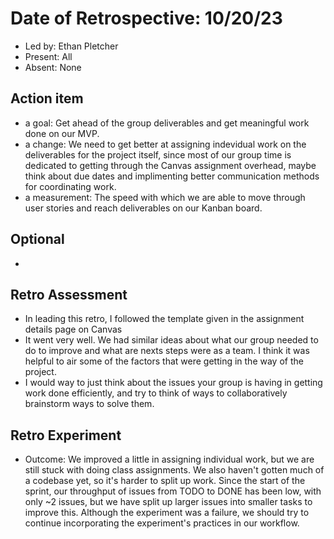 # Date of Retrospective: 10/20/23

* Led by: Ethan Pletcher
* Present: All
* Absent: None

## Action item

* a goal: Get ahead of the group deliverables and get meaningful work done on our MVP.
* a change: We need to get better at assigning indevidual work on the deliverables for the project itself, since most of our group time is dedicated to getting through the Canvas assignment overhead, maybe think about due dates and implimenting better communication methods for coordinating work.
* a measurement: The speed with which we are able to move through user stories and reach deliverables on our Kanban board.

## Optional

* 

## Retro Assessment

* In leading this retro, I followed the template given in the assignment details page on Canvas
* It went very well. We had similar ideas about what our group needed to do to improve and what are nexts steps were as a team. I think it was helpful to air some of the factors that were getting in the way of the project.
* I would way to just think about the issues your group is having in getting work done efficiently, and try to think of ways to collaboratively brainstorm ways to solve them.

## Retro Experiment 
* Outcome: We improved a little in assigning individual work, but we are still stuck with doing class assignments. We also haven't gotten much of a codebase yet, so it's harder to split up work. Since the start of the sprint, our throughput of issues from TODO to DONE has been low, with only ~2 issues, but we have split up larger issues into smaller tasks to improve this. Although the experiment was a failure, we should try to continue incorporating the experiment's practices in our workflow.
